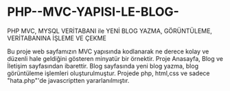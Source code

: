 # PHP--MVC-YAPISI-LE-BLOG-
PHP MVC, MYSQL VERİTABANI ile YENİ BLOG YAZMA, GÖRÜNTÜLEME, VERİTABANINA İŞLEME VE ÇEKME


Bu proje web sayfamızın MVC yapısında kodlanarak ne derece kolay ve düzenli hale geldiğini gösteren minyatür bir örnektir.
Proje Anasayfa, Blog ve İletişim sayfasından ibarettir.
Blog sayfasında yeni blog yazma, blog görüntüleme işlemleri oluşturulmuştur.
Projede php, html,css ve sadece "hata.php"'de javascriptten yararlanılmıştır.


